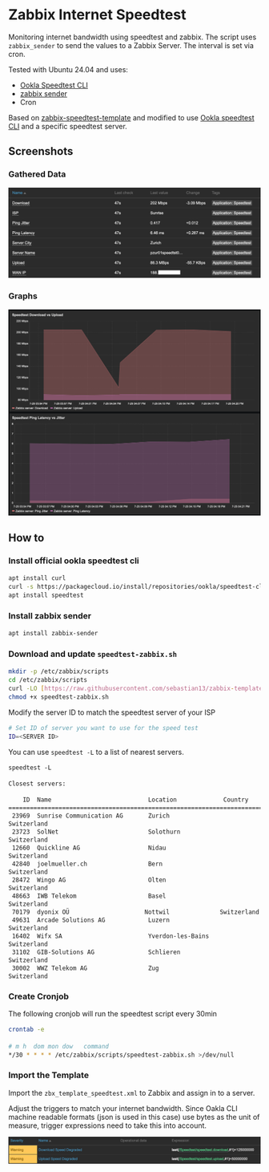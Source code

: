 # Zabbix Internet Speedtest

Monitoring internet bandwidth using speedtest and zabbix. The script uses `zabbix_sender` to send the values to a Zabbix Server. The interval is set via cron.

Tested with Ubuntu 24.04 and uses:
* [Ookla Speedtest CLI](https://www.speedtest.net/apps/cli)
* [zabbix sender](https://www.zabbix.com/documentation/current/en/manpages/zabbix_sender)
* Cron

Based on [zabbix-speedtest-template](https://github.com/sebastian13/zabbix-template-speedtest) and modified to use [Ookla speedtest CLI](https://www.speedtest.net/apps/cli) and a specific speedtest server.

## Screenshots
### Gathered Data
![Latest Data](screenshots/data.png)

### Graphs
![Graphs](screenshots/graph.png)

## How to

### Install official ookla speedtest cli
```bash
apt install curl
curl -s https://packagecloud.io/install/repositories/ookla/speedtest-cli/script.deb.sh | sudo bash
apt install speedtest
```

### Install zabbix sender
```bash
apt install zabbix-sender
```

### Download and update `speedtest-zabbix.sh`
```bash
mkdir -p /etc/zabbix/scripts
cd /etc/zabbix/scripts
curl -LO [https://raw.githubusercontent.com/sebastian13/zabbix-template-speedtest/master/scripts/speedtest-zabbix.sh](https://raw.githubusercontent.com/sjohner/zabbix-speedtest/refs/heads/master/scripts/speedtest-zabbix.sh)
chmod +x speedtest-zabbix.sh
```

Modify the server ID to match the speedtest server of your ISP

```bash
# Set ID of server you want to use for the speed test
ID=<SERVER ID>
```
You can use `speedtest -L` to a list of nearest servers. 

```
speedtest -L

Closest servers:

    ID  Name                           Location             Country
==============================================================================
 23969  Sunrise Communication AG       Zurich               Switzerland
 23723  SolNet                         Solothurn            Switzerland
 12660  Quickline AG                   Nidau                Switzerland
 42840  joelmueller.ch                 Bern                 Switzerland
 28472  Wingo AG                       Olten                Switzerland
 48663  IWB Telekom                    Basel                Switzerland
 70179  dyonix OÜ                     Nottwil              Switzerland
 49631  Arcade Solutions AG            Luzern               Switzerland
 16402  Wifx SA                        Yverdon-les-Bains    Switzerland
 31102  GIB-Solutions AG               Schlieren            Switzerland
 30002  WWZ Telekom AG                 Zug                  Switzerland
```

### Create Cronjob
The following cronjob will run the speedtest script every 30min
```bash
crontab -e

# m h  dom mon dow   command
*/30 * * * * /etc/zabbix/scripts/speedtest-zabbix.sh >/dev/null
```

### Import the Template
Import the `zbx_template_speedtest.xml` to Zabbix and assign in to a server.

Adjust the triggers to match your internet bandwidth. Since Oakla CLI machine readable formats (json is used in this case) use bytes as the unit of measure, trigger expressions need to take this into account.

![Triggers](screenshots/triggers.png)
